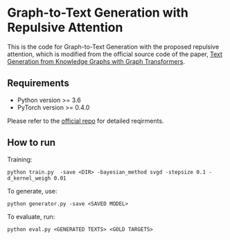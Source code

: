 # Graph-to-Text Generation with Repulsive Attention

This is the code for Graph-to-Text Generation with the proposed repulsive attention, which is modified from the official source code of the paper, [Text Generation from Knowledge Graphs with Graph Transformers](https://github.com/rikdz/GraphWriter).

## Requirements
* Python version >= 3.6
* PyTorch version >= 0.4.0

Please refer to the [official repo](https://github.com/rikdz/GraphWriter) for detailed reqirments.

## How to run
Training:
```
python train.py  -save <DIR> -bayesian_method svgd -stepsize 0.1 -d_kernel_weigh 0.01 
```
To generate, use:
```
python generator.py -save <SAVED MODEL>
```
To evaluate, run:
```
python eval.py <GENERATED TEXTS> <GOLD TARGETS>
```